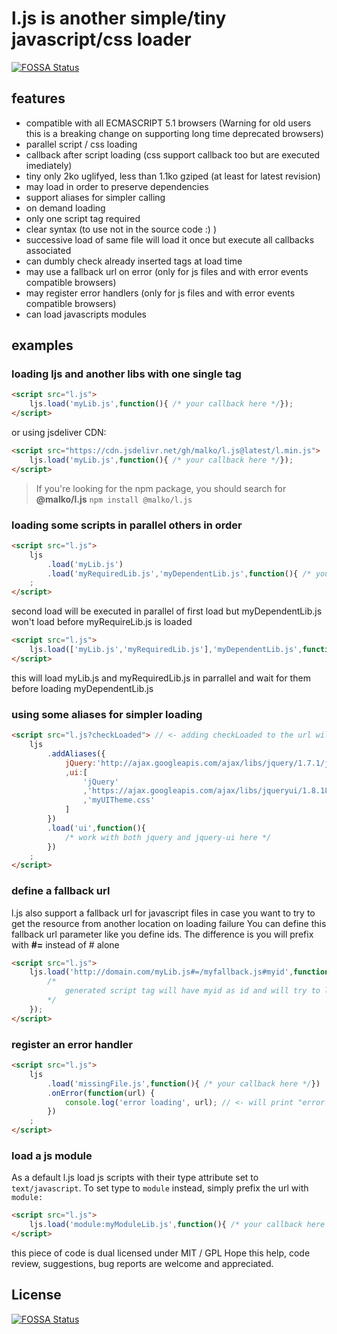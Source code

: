 # l.js is another simple/tiny javascript/css loader
[![FOSSA Status](https://app.fossa.io/api/projects/git%2Bgithub.com%2Fmalko%2Fl.js.svg?type=shield)](https://app.fossa.io/projects/git%2Bgithub.com%2Fmalko%2Fl.js?ref=badge_shield)


## features
- compatible with all ECMASCRIPT 5.1 browsers (Warning for old users this is a breaking change on supporting long time deprecated browsers)
- parallel script / css loading
- callback after script loading (css support callback too but are executed imediately)
- tiny only 2ko uglifyed, less than 1.1ko gziped (at least for latest revision)
- may load in order to preserve dependencies
- support aliases for simpler calling
- on demand loading
- only one script tag required
- clear syntax (to use not in the source code :) )
- successive load of same file will load it once but execute all callbacks associated
- can dumbly check already inserted tags at load time
- may use a fallback url on error (only for js files and with error events compatible browsers)
- may register error handlers (only for js files and with error events compatible browsers)
- can load javascripts modules

## examples

### loading ljs and another libs with one single tag
```html
<script src="l.js">
	ljs.load('myLib.js',function(){ /* your callback here */});
</script>
```
or using jsdeliver CDN:
```html
<script src="https://cdn.jsdelivr.net/gh/malko/l.js@latest/l.min.js">
	ljs.load('myLib.js',function(){ /* your callback here */});
</script>
```

> If you're looking for the npm package, you should search for **@malko/l.js**
> ```npm install @malko/l.js```

### loading some scripts in parallel others in order
```html
<script src="l.js">
	ljs
		.load('myLib.js')
		.load('myRequiredLib.js','myDependentLib.js',function(){ /* your callback here */})
	;
</script>
```
second load will be executed in parallel of first load but myDependentLib.js won't load before myRequireLib.js is loaded

```html
<script src="l.js">
	ljs.load(['myLib.js','myRequiredLib.js'],'myDependentLib.js',function(){ /* your callback here */});
</script>
```
this will load myLib.js and myRequiredLib.js in parrallel and wait for them before loading myDependentLib.js


### using some aliases for simpler loading
```html
<script src="l.js?checkLoaded"> // <- adding checkLoaded to the url will dumbly check already inserted script/link tags
	ljs
		.addAliases({
			jQuery:'http://ajax.googleapis.com/ajax/libs/jquery/1.7.1/jquery.min.js#jqueryId' // <- script tag will have attribute id=jqueryId
			,ui:[
				'jQuery'
				,'https://ajax.googleapis.com/ajax/libs/jqueryui/1.8.18/jquery-ui.min.js'
				,'myUITheme.css'
			]
		})
		.load('ui',function(){
			/* work with both jquery and jquery-ui here */
		})
	;
</script>
```

### define a fallback url
l.js also support a fallback url for javascript files in case you want to try to get the resource from another location on loading failure
You can define this fallback url parameter like you define ids. The difference is you will prefix with **#=** instead of # alone
```html
<script src="l.js">
	ljs.load('http://domain.com/myLib.js#=/myfallback.js#myid',function(){
		/*
			generated script tag will have myid as id and will try to load /myfallback.js if it fail to load http://domain.com/myLib.js
		*/
	});
</script>
```

### register an error handler
```html
<script src="l.js">
	ljs
		.load('missingFile.js',function(){ /* your callback here */})
		.onError(function(url) {
			console.log('error loading', url); // <- will print "error loading missingFile.js"
		})
	;
</script>
```

### load a js module
As a default l.js load js scripts with their type attribute set to `text/javascript`. To set type to `module` instead, simply prefix the url with `module:`

```html
<script src="l.js">
    ljs.load('module:myModuleLib.js',function(){ /* your callback here */});
</script>
```

this piece of code is dual licensed under MIT / GPL
Hope this help, code review, suggestions, bug reports are welcome and appreciated.


## License
[![FOSSA Status](https://app.fossa.io/api/projects/git%2Bgithub.com%2Fmalko%2Fl.js.svg?type=large)](https://app.fossa.io/projects/git%2Bgithub.com%2Fmalko%2Fl.js?ref=badge_large)